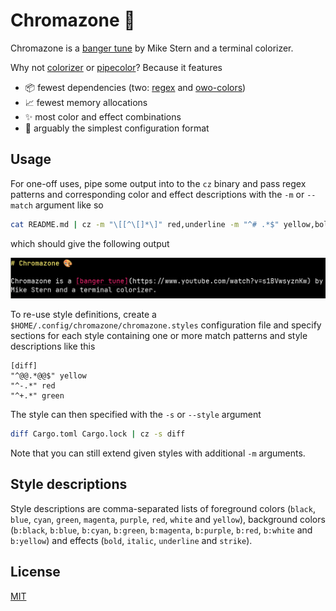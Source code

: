 # Chromazone 🎨

Chromazone is a [banger tune](https://www.youtube.com/watch?v=s1BVwsyznKw) by
Mike Stern and a terminal colorizer.

Why not [colorizer](https://github.com/kulinsky/colorizer) or
[pipecolor](https://github.com/dalance/pipecolor)? Because it features

* 📦️ fewest dependencies (two: [regex](https://crates.io/crates/regex) and [owo-colors](https://crates.io/crates/owo-colors))
* 📈 fewest memory allocations
* ✨ most color and effect combinations
* 📝 arguably the simplest configuration format


## Usage

For one-off uses, pipe some output into to the `cz` binary and pass regex
patterns and corresponding color and effect descriptions with the `-m` or
`--match` argument like so

```sh
cat README.md | cz -m "\[[^\[]*\]" red,underline -m "^# .*$" yellow,bold
```

which should give the following output

<img src="https://raw.githubusercontent.com/matze/chromazone/master/assets/screenshot.png">

To re-use style definitions, create a
`$HOME/.config/chromazone/chromazone.styles` configuration file and specify
sections for each style containing one or more match patterns and style
descriptions like this

```
[diff]
"^@@.*@@$" yellow
"^-.*" red
"^+.*" green
```

The style can then specified with the `-s` or `--style` argument

```sh
diff Cargo.toml Cargo.lock | cz -s diff
```

Note that you can still extend given styles with additional `-m` arguments.


## Style descriptions

Style descriptions are comma-separated lists of foreground colors (`black`,
`blue`, `cyan`, `green`, `magenta`, `purple`, `red`, `white` and `yellow`),
background colors (`b:black`, `b:blue`, `b:cyan`, `b:green`, `b:magenta`,
`b:purple`, `b:red`, `b:white` and `b:yellow`) and effects (`bold`, `italic`,
`underline` and `strike`).


## License

[MIT](./LICENSE)
